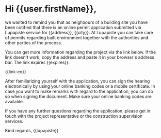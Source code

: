 # Hi {{user.firstName}},

we wanted to remind you that as neighbours of a building site you have been notified that there is an online permit application submitted via Lupapiste service for {{address}}, {{city}}. At Lupapiste you can take care of permits regarding built environment together with the authorities and other parties of the process.

You can get more information regarding the project via the link below. If the link doesn't work, copy the address and paste it in your browser's address bar. The link expires {{expires}}.

{{link-en}}

After familiarizing yourself with the application, you can sign the hearing electronically by using your online banking codes or a mobile certificate. In case you want to make remarks with regard to the application, you can do so when signing the document. Make sure your online banking codes are available.

If you have any further questions regarding the application, please get in touch with the project representative or the construction supervision services.

Kind regards,
{{lupapiste}}